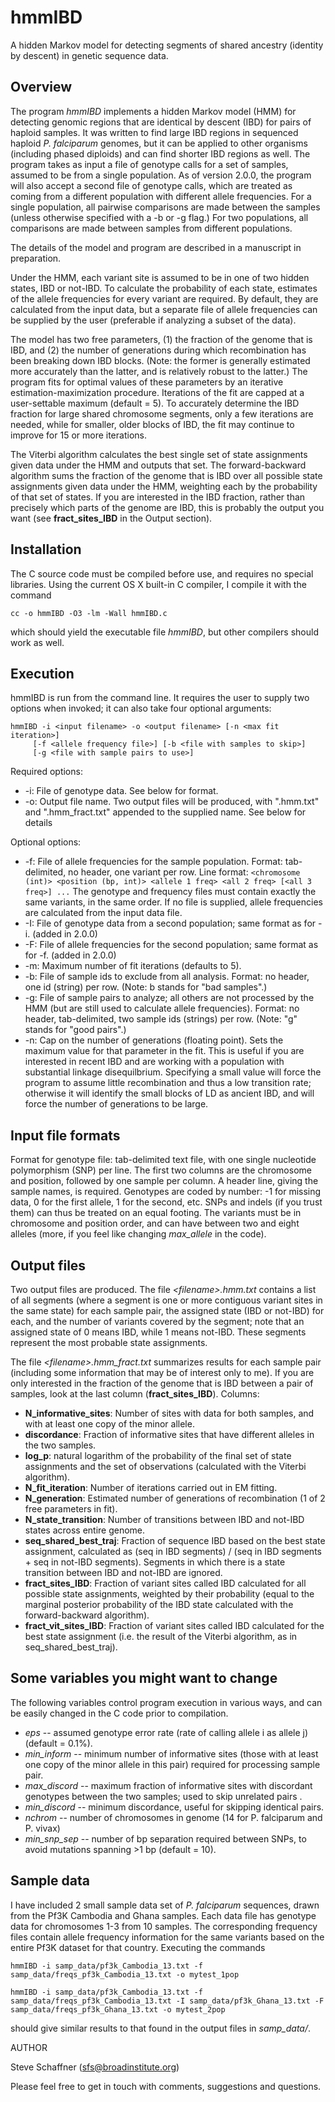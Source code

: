 # hmmIBD
A hidden Markov model for detecting segments of shared ancestry (identity by descent) in genetic sequence data.

## Overview

The program *hmmIBD* implements a hidden Markov model (HMM) for detecting genomic regions that are identical by descent (IBD) for pairs of haploid samples. It was written to find large IBD regions in sequenced haploid *P. falciparum* genomes, but it can be applied to other organisms (including phased diploids) and can find shorter IBD regions as well. The program takes as input a file of genotype calls for a set of samples, assumed to be from a single population. As of version 2.0.0, the program will also accept a second file of genotype calls, which are treated as coming from a different population with different allele frequencies. For a single population, all pairwise comparisons are made between the samples (unless otherwise specified with a -b or -g flag.) For two populations, all comparisons are made between samples from different populations. 

The details of the model and program are described in a manuscript in preparation. 

Under the HMM, each variant site is assumed to be in one of two hidden states, IBD or not-IBD.  To calculate the probability of each state, estimates of the allele frequencies for every variant are required.  By default, they are calculated from the input data, but a separate file of allele frequencies can be supplied by the user (preferable if analyzing a subset of the data).

The model has two free parameters, (1) the fraction of the genome that is IBD, and (2) the number of generations during which recombination has been breaking down IBD blocks. (Note: the former is generally estimated more accurately than the latter, and is relatively robust to the latter.) The program fits for optimal values of these parameters by an iterative estimation-maximization procedure. Iterations of the fit are capped at a user-settable maximum (default = 5). To accurately determine the IBD fraction for large shared chromosome segments, only a few iterations are needed, while for smaller, older blocks of IBD, the fit may continue to improve for 15 or more iterations.

The Viterbi algorithm calculates the best single set of state assignments given data under the HMM and outputs that set. The forward-backward algorithm sums the fraction of the genome that is IBD over all possible state assignments given data under the HMM, weighting each by the probability of that set of states. If you are interested in the IBD fraction, rather than precisely which parts of the genome are IBD, this is probably the output you want (see **fract_sites_IBD** in the Output section).

## Installation

The C source code must be compiled before use, and requires no special libraries. Using the current OS X built-in C compiler, I compile it with the command

```
cc -o hmmIBD -O3 -lm -Wall hmmIBD.c
```

which should yield the executable file *hmmIBD*, but other compilers should work as well.

## Execution

hmmIBD is run from the command line. It requires the user to supply two options when invoked; it can also take four optional arguments:

```
hmmIBD -i <input filename> -o <output filename> [-n <max fit iteration>]
     [-f <allele frequency file>] [-b <file with samples to skip>]  
     [-g <file with sample pairs to use>]
```
Required options:
- -i: File of genotype data. See below for format.
- -o: Output file name. Two output files will be produced, with ".hmm.txt" 
      and ".hmm_fract.txt" appended to the supplied name. See below for details

Optional options:
- -f: File of allele frequencies for the sample population. Format: tab-delimited, no header, one variant per row. Line format: `<chromosome (int)> <position (bp, int)> <allele 1 freq> <all 2 freq> [<all 3 freq>] ...` The genotype and frequency files must contain exactly the same variants, in the same order. If no file is supplied, allele frequencies are calculated from the input data file.
- -I: File of genotype data from a second population; same format as for -i. (added in 2.0.0)
- -F: File of allele frequencies for the second population; same format as for -f. (added in 2.0.0)
- -m: Maximum number of fit iterations (defaults to 5).
- -b: File of sample ids to exclude from all analysis. Format: no header, one id (string) per row. (Note: b stands for "bad samples".)
- -g: File of sample pairs to analyze; all others are not processed by the HMM 	(but are still used to calculate allele frequencies). Format: no header,	tab-delimited, two sample ids (strings) per row. (Note: "g" stands for 	"good pairs".)
- -n: Cap on the number of generations (floating point). Sets the maximum value for that parameter in the fit. This is useful if you are interested in recent IBD and are working with a population with substantial linkage disequilbrium. Specifying a small value will force the program to assume little recombination and thus a low transition rate; otherwise it will identify the small blocks of LD as ancient IBD, and will force the number of generations to be large.

## Input file formats

Format for genotype file: tab-delimited text file, with one single nucleotide polymorphism (SNP) per line. The first two columns are the chromosome and position, followed by one sample per column. A header line, giving the sample names, is required. Genotypes are coded by number: -1 for missing data, 0 for the first allele, 1 for the second, etc. SNPs and indels (if you trust them) can thus be treated on an equal footing. The variants must be in chromosome and position order, and can have between two and eight alleles (more, if you feel like changing *max_allele* in the code).

## Output files

Two output files are produced. The file *\<filename\>.hmm.txt* contains a list of all segments (where a segment is one or more contiguous variant sites in the same state) for each sample pair, the assigned state (IBD or not-IBD) for each, and the number of variants covered by the segment; note that an assigned state of 0 means IBD, while 1 means not-IBD. These segments represent the most probable state assignments.

The file *\<filename\>.hmm_fract.txt* summarizes results for each sample pair (including some information that may be of interest only to me). If you are only interested in the fraction of the genome that is IBD between a pair of samples, look at the last column (**fract_sites_IBD**). Columns:

- **N_informative_sites**: Number of sites with data for both samples, and with at least one copy of the minor allele.
- **discordance**: Fraction of informative sites that have different alleles in the two samples.
- **log_p**: natural logarithm of the probability of the final set of state assignments and the set of observations (calculated with the Viterbi algorithm).
- **N_fit_iteration**: Number of iterations carried out in EM fitting. 
- **N_generation**: Estimated number of generations of recombination (1 of 2 free parameters in fit).
- **N_state_transition**: Number of transitions between IBD and not-IBD states across entire genome.
- **seq_shared_best_traj**: Fraction of sequence IBD based on the best state assignment, calculated as (seq in IBD segments) / (seq in IBD segments + seq in not-IBD segments). Segments in which there is a state transition between IBD and not-IBD are ignored. 
- **fract_sites_IBD**: Fraction of variant sites called IBD calculated for all possible state assignments, weighted by their probability (equal to the marginal posterior probability of the IBD state calculated with the forward-backward algorithm).
- **fract_vit_sites_IBD**: Fraction of variant sites called IBD calculated for the best state assignment (i.e. the result of the Viterbi algorithm, as in seq_shared_best_traj).


## Some variables you might want to change

The following variables control program execution in various ways, and can be easily changed in the C code prior to compilation. 

- *eps* -- assumed genotype error rate (rate of calling allele i as allele j) (default = 0.1%).
- *min_inform* -- minimum number of informative sites (those with at least one copy of the minor allele in this pair) required for processing sample pair.
- *max_discord* -- maximum fraction of informative sites with discordant genotypes between the two samples; used to skip unrelated pairs .
- *min_discord* -- minimum discordance, useful for skipping identical pairs.
- *nchrom* -- number of chromosomes in genome (14 for P. falciparum and P. vivax)
- *min_snp_sep* -- number of bp separation required between SNPs, to avoid mutations spanning >1 bp (default = 10).

## Sample data

I have included 2 small sample data set of *P. falciparum* sequences, drawn from the Pf3K Cambodia and Ghana samples. Each data file has genotype data for chromosomes 1-3 from 10 samples. The corresponding frequency files contain allele frequency information for the same variants based on the entire Pf3K dataset for that country. Executing the commands 

```
hmmIBD -i samp_data/pf3k_Cambodia_13.txt -f samp_data/freqs_pf3k_Cambodia_13.txt -o mytest_1pop
```

```
hmmIBD -i samp_data/pf3k_Cambodia_13.txt -f samp_data/freqs_pf3k_Cambodia_13.txt -I samp_data/pf3k_Ghana_13.txt -F samp_data/freqs_pf3k_Ghana_13.txt -o mytest_2pop
```

should give similar results to that found in the output files in *samp_data/*.

AUTHOR

Steve Schaffner (sfs@broadinstitute.org)

Please feel free to get in touch with comments, suggestions and questions. 
